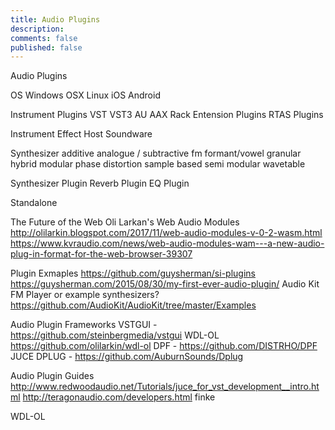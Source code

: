 ```yaml
---
title: Audio Plugins
description: 
comments: false
published: false
---
```


Audio Plugins

OS
Windows
OSX
Linux
iOS
Android


Instrument Plugins
VST
VST3
AU
AAX
Rack Entension Plugins
RTAS Plugins

Instrument
Effect
Host
Soundware


Synthesizer
	additive
	analogue / subtractive
	fm
	formant/vowel
	granular
	hybrid
	modular
	phase distortion
	sample based
	semi modular
	wavetable
	
	
Synthesizer Plugin
Reverb Plugin
EQ Plugin

Standalone

The Future of the Web
Oli Larkan's Web Audio Modules
http://olilarkin.blogspot.com/2017/11/web-audio-modules-v-0-2-wasm.html
https://www.kvraudio.com/news/web-audio-modules-wam---a-new-audio-plug-in-format-for-the-web-browser-39307

Plugin Exmaples
https://github.com/guysherman/si-plugins
https://guysherman.com/2015/08/30/my-first-ever-audio-plugin/
Audio Kit FM Player or example synthesizers?
https://github.com/AudioKit/AudioKit/tree/master/Examples

Audio Plugin Frameworks
VSTGUI - https://github.com/steinbergmedia/vstgui
WDL-OL https://github.com/olilarkin/wdl-ol
DPF - https://github.com/DISTRHO/DPF
JUCE
DPLUG - https://github.com/AuburnSounds/Dplug


Audio Plugin Guides
http://www.redwoodaudio.net/Tutorials/juce_for_vst_development__intro.html
http://teragonaudio.com/developers.html
finke

WDL-OL
